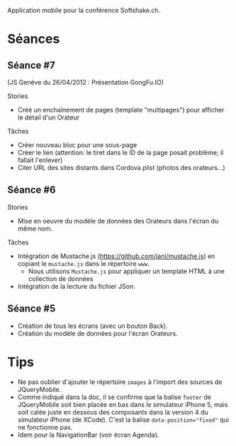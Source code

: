 Application mobile pour la conférence Softshake.ch.


# Séances

## Séance #7

(JS Genève du 26/04/2012 : Présentation GongFu.IO)


Stories

* Créé un enchaînement de pages (template "multipages") pour afficher le détail d'un Orateur

Tâches

* Créer nouveau bloc pour une sous-page
* Créer le lien (attention: le tiret dans le ID de la page posait problème; il fallait l'enlever)
* Citer URL des sites distants dans Cordova.plist (photos des orateurs...)



## Séance #6

Stories

* Mise en oeuvre du modèle de données des Orateurs dans l'écran du même nom.


Tâches

* Intégration de Mustache.js (https://github.com/janl/mustache.js) en copiant le `mustache.js` dans le répertoire `www`.
    * Nous utilisons `Mustache.js` pour appliquer un template HTML à une collection de données
* Intégration de la lecture du fichier JSon.


## Séance #5

* Création de tous les écrans (avec un bouton Back).
* Création du modèle de données pour l'écran Orateurs.


# Tips

* Ne pas oublier d'ajouter le répertoire `images` à l'import des sources de JQueryMobile.
* Comme indiqué dans la doc, il se confirme que la balise `footer` de JQueryMobile soit bien placée en bas dans le simulateur iPhone 5, mais soit calée juste en dessous des composants dans la version 4 du simulateur iPhone (de XCode). C'est la balise `data-position="fixed"` qui ne fonctionne pas.
* Idem pour la NavigationBar (voir écran Agenda).